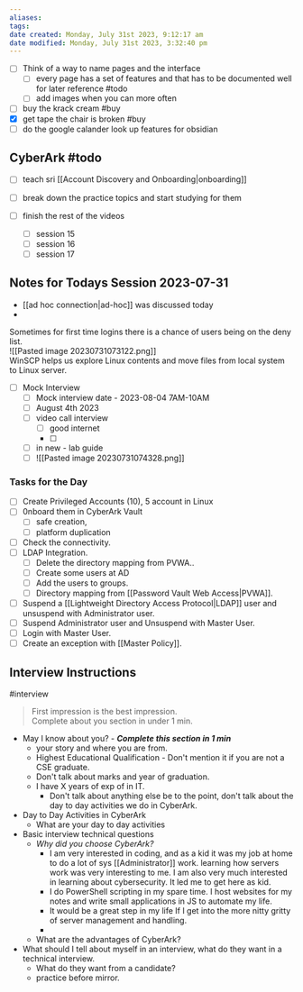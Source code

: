 ```yaml
---
aliases: 
tags: 
date created: Monday, July 31st 2023, 9:12:17 am
date modified: Monday, July 31st 2023, 3:32:40 pm
---
```


- [ ] Think of a way to name pages and the interface
	- [ ] every page has a set of features and that has to be documented well for later reference #todo 
	- [ ] add images when you can more often
- [ ] buy the krack cream #buy
- [x] get tape the chair is broken #buy 
- [ ] do the google calander look up features for obsidian

## CyberArk #todo

- [ ] teach sri [[Account Discovery and Onboarding|onboarding]]
- [ ] break down the practice topics and start studying for them

- [ ] finish the rest of the videos
	- [ ] session 15
	- [ ] session 16
	- [ ] session 17

## Notes for Todays Session 2023-07-31

- [[ad hoc connection|ad-hoc]] was discussed today 
- 
Sometimes for first time logins there is a chance of users being on the deny list.  
![[Pasted image 20230731073122.png]]  
WinSCP helps us explore Linux contents and move files from local system to Linux server.

- [ ] Mock Interview
	- [ ] Mock interview date - 2023-08-04 7AM-10AM
	- [ ] August 4th 2023
	- [ ] video call interview
		- [ ] good internet
		- [ ] 
	- [ ] in new - lab guide
	- [ ] ![[Pasted image 20230731074328.png]]  

### Tasks for the Day

- [ ] Create Privileged Accounts (10), 5 account in Linux  
- [ ] 0nboard them in CyberArk Vault
	- [ ] safe creation, 
	- [ ] platform duplication
- [ ] Check the connectivity.  
- [ ] LDAP Integration.  
	- [ ] Delete the directory mapping from PVWA..  
	- [ ] Create some users at AD  
	- [ ] Add the users to groups.  
	- [ ] Directory mapping from [[Password Vault Web Access|PVWA]].  
- [ ] Suspend a [[Lightweight Directory Access Protocol|LDAP]] user and unsuspend with Administrator user.
- [ ] Suspend Administrator user and Unsuspend with Master User.
- [ ] Login with Master User.
- [ ] Create an exception with [[Master Policy]].

## Interview Instructions

#interview 

> First impression is the best impression.  
> Complete about you section in under 1 min.
- May I know about you? - ***Complete this section in 1 min***
	- your story and where you are from.
	- Highest Educational Qualification - Don't mention it if you are not a CSE graduate.
	- Don't talk about marks and year of graduation.
	- I have X years of exp of in IT.
		- Don't talk about anything else be to the point, don't talk about the day to day activities we do in CyberArk. 
- Day to Day Activities in CyberArk
	- What are your day to day activities
- Basic interview technical questions  
	- *Why did you choose CyberArk?*
		- I am very interested in coding, and as a kid it was my job at home to do a lot of sys [[Administrator]] work. learning how servers work was very interesting to me. I am also very much interested in learning about cybersecurity. It led me to get here as kid.
		- I do PowerShell scripting in my spare time. I host websites for my notes and write small applications in JS to automate my life.
		- It would be a great step in my life If I get into the more nitty gritty of server management and handling.
		- 
	- What are the advantages of CyberArk?
- What should I tell about myself in an interview, what do they want in a technical interview.
	- What do they want from a candidate?
	- practice before mirror.  
